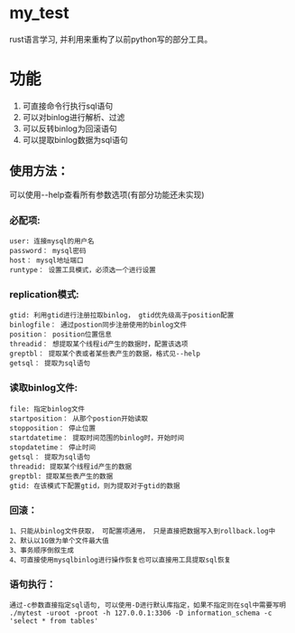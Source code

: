 # my_test

rust语言学习, 并利用来重构了以前python写的部分工具。



# 功能

 1. 可直接命令行执行sql语句
 2. 可以对binlog进行解析、过滤 
 3. 可以反转binlog为回滚语句 
 4. 可以提取binlog数据为sql语句 


## 使用方法：
可以使用--help查看所有参数选项(有部分功能还未实现)

### 必配项: 
	user: 连接mysql的用户名 
	password： mysql密码 
	host： mysql地址端口 
	runtype： 设置工具模式，必须选一个进行设置

### replication模式:  
	gtid: 利用gtid进行注册拉取binlog， gtid优先级高于position配置 
	binlogfile： 通过postion同步注册使用的binlog文件 
	position： position位置信息
	threadid： 想提取某个线程id产生的数据时，配置该选项
	greptbl： 提取某个表或者某些表产生的数据，格式见--help
	getsql： 提取为sql语句
	
### 读取binlog文件:
	file: 指定binlog文件
	startposition： 从那个postion开始读取
	stopposition： 停止位置
	startdatetime： 提取时间范围的binlog时，开始时间
	stopdatetime： 停止时间
	getsql： 提取为sql语句
	threadid: 提取某个线程id产生的数据
	greptbl: 提取某些表产生的数据
	gtid: 在该模式下配置gtid，则为提取对于gtid的数据
	
### 回滚：
	1、只能从binlog文件获取， 可配置项通用， 只是直接把数据写入到rollback.log中
	2、默认以1G做为单个文件最大值
	3、事务顺序倒叙生成
	4、可直接使用mysqlbinlog进行操作恢复也可以直接用工具提取sql恢复

### 语句执行：
	通过-c参数直接指定sql语句, 可以使用-D进行默认库指定，如果不指定则在sql中需要写明
	./mytest -uroot -proot -h 127.0.0.1:3306 -D information_schema -c 'select * from tables'



